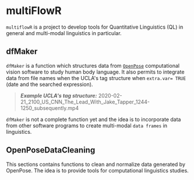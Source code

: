 # multiFlowR

`multiflowR` is a project to develop tools for Quantitative Linguistics (QL) in general and multi-modal linguistics in particular.

## dfMaker

`dfMaker` is a function which structures data from [`OpenPose`](https://github.com/CMU-Perceptual-Computing-Lab/openpose) computational vision software to study human body language. It also permits to integrate data from file names when the UCLA's tag structure when `extra.var= TRUE` (date and the searched expression).

> ***Example UCLA's tag structure:*** 2020-02-21_2100_US_CNN_The_Lead_With_Jake_Tapper_1244-1250_subsequently.mp4

`dfMaker` is not a complete function yet and the idea is to incorporate data from other software programs to create multi-modal `data frames` in linguistics.

## OpenPoseDataCleaning

This sections contains functions to clean and normalize data generated by OpenPose. The idea is to provide tools for computational linguistics studies.
